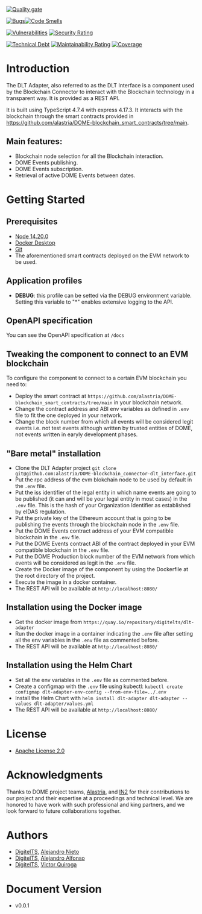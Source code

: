 [![Quality gate](https://sonarcloud.io/api/project_badges/quality_gate?project=digitelts_dlt-adapter)](https://sonarcloud.io/summary/new_code?id=digitelts_dlt-adapter)

[![Bugs](https://sonarcloud.io/api/project_badges/measure?project=digitelts_dlt-adapter&metric=bugs)](https://sonarcloud.io/summary/new_code?id=digitelts_dlt-adapter)[![Code Smells](https://sonarcloud.io/api/project_badges/measure?project=digitelts_dlt-adapter&metric=code_smells)](https://sonarcloud.io/summary/new_code?id=digitelts_dlt-adapter)

[![Vulnerabilities](https://sonarcloud.io/api/project_badges/measure?project=digitelts_dlt-adapter&metric=vulnerabilities)](https://sonarcloud.io/summary/new_code?id=digitelts_dlt-adapter)
[![Security Rating](https://sonarcloud.io/api/project_badges/measure?project=digitelts_dlt-adapter&metric=security_rating)](https://sonarcloud.io/summary/new_code?id=digitelts_dlt-adapter)

[![Technical Debt](https://sonarcloud.io/api/project_badges/measure?project=digitelts_dlt-adapter&metric=sqale_index)](https://sonarcloud.io/summary/new_code?id=digitelts_dlt-adapter)
[![Maintainability Rating](https://sonarcloud.io/api/project_badges/measure?project=digitelts_dlt-adapter&metric=sqale_rating)](https://sonarcloud.io/summary/new_code?id=digitelts_dlt-adapter)
[![Coverage](https://sonarcloud.io/api/project_badges/measure?project=digitelts_dlt-adapter&metric=coverage)](https://sonarcloud.io/summary/new_code?id=digitelts_dlt-adapter)

# Introduction
The DLT Adapter, also referred to as the DLT Interface is a component used by the Blockchain Connector to interact with the Blockchain technology in a transparent way. It is provided as a REST API.

It is built using TypeScript 4.7.4 with express 4.17.3. It interacts with the blockchain through the smart contracts provided in https://github.com/alastria/DOME-blockchain_smart_contracts/tree/main.

## Main features:
- Blockchain node selection for all the Blockchain interaction.
- DOME Events publishing.
- DOME Events subscription.
- Retrieval of active DOME Events between dates.


# Getting Started

## Prerequisites
- [Node 14.20.0](https://nodejs.org/en/blog/release/v14.20.0)
- [Docker Desktop](https://www.docker.com/)
- [Git](https://git-scm.com/)
- The aforementioned smart contracts deployed on the EVM network to be used.

## Application profiles
- <b>DEBUG</b>: this profile can be setted via the DEBUG environment variable. Setting this variable to "*" enables extensive logging to the API.

## OpenAPI specification
You can see the OpenAPI specification at `/docs`

## Tweaking the component to connect to an EVM blockchain
To configure the component to connect to a certain EVM blockchain you need to:
- Deploy the smart contract at `https://github.com/alastria/DOME-blockchain_smart_contracts/tree/main` in your blockchain network. 
- Change the contract address and ABI env variables as defined in `.env` file to fit the one deployed in your network. 
- Change the block number from which all events will be considered legit events i.e. not test events although written by trusted entities of DOME, not events written in earyly development phases.

## "Bare metal" installation
- Clone the DLT Adapter project `git clone git@github.com:alastria/DOME-blockchain_connector-dlt_interface.git`
- Put the rpc address of the evm blokchain node to be used by default in the `.env` file.
- Put the iss identifier of the legal entity in which name events are going to be published (it can and will be your legal entity in most cases) in the `.env` file. This is the hash of your Organization Identifier as established by eIDAS regulation.
- Put the private key of the Ethereum account that is going to be publishing the events through the blockchain node in the `.env` file.
- Put the DOME Events contract address of your EVM compatible blockchain in the `.env` file.
- Put the DOME Events contract ABI of the contract deployed in your EVM compatible blockchain in the `.env` file.
- Put the DOME Production block number of the EVM network from which events will be considered as legit in the `.env` file.
- Create the Docker image of the component by using the Dockerfile at the root directory of the project.
- Execute the image in a docker container.
- The REST API will be available at `http://localhost:8080/`

## Installation using the Docker image
- Get the docker image from `https://quay.io/repository/digitelts/dlt-adapter`
- Run the docker image in a container indicating the `.env` file after setting all the env variables in the `.env` file as commented before.
- The REST API will be available at `http://localhost:8080/`

## Installation using the Helm Chart
- Set all the env variables in the `.env` file as commented before.
- Create a configmap with the `.env` file using kubectl: `kubectl create configmap dlt-adapter-env-config --from-env-file=../.env`
- Install the Helm Chart with `helm install dlt-adapter dlt-adapter --values dlt-adapter/values.yml`
- The REST API will be available at `http://localhost:8080/`

# License
- [Apache License 2.0](https://www.apache.org/licenses/LICENSE-2.0)


# Acknowledgments
Thanks to DOME project teams, [Alastria](https://alastria.io/), and [IN2](https://digitelts.es/) for their contributions to our project and their expertise at a proceedings and technical level. We are honored to have work with such professional and king partners, and we look forward to future collaborations together.

# Authors
- [DigitelTS](https://digitelts.com/), [Alejandro Nieto](mailto:alejandro.nieto@madisonmk.com)
- [DigitelTS](https://digitelts.com/), [Alejandro Alfonso](mailto:alejandro.alfonso@madisonmk.com)
- [DigitelTS](https://digitelts.com/), [Victor Quiroga](mailto:victorjavier.quirog@madisonmk.com)

# Document Version
- v0.0.1